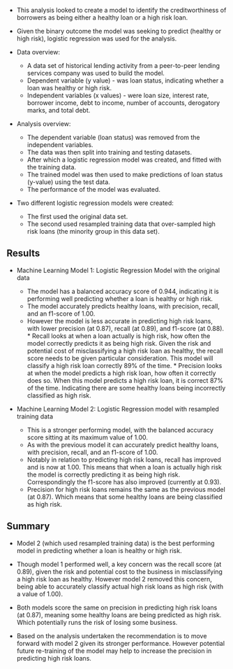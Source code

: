 * This analysis looked to create a model to identify the creditworthiness of borrowers as being either a healthy loan or a high risk loan.

* Given the binary outcome the model was seeking to predict (healthy or high risk), logistic regression was used for the analysis.

* Data overview:
  * A data set of historical lending activity from a peer-to-peer lending services company was used to build the model.
  * Dependent variable (y value) - was loan status, indicating whether a loan was healthy or high risk.
  * Independent variables (x values) - were loan size, interest rate, borrower income, debt to income, number of accounts, derogatory marks, and total debt.

* Analysis overview:
  * The dependent variable (loan status) was removed from the independent variables.
  * The data was then split into training and testing datasets.
  * After which a logistic regression model was created, and fitted with the training data.
  * The trained model was then used to make predictions of loan status (y-value) using the test data.
  * The performance of the model was evaluated.

* Two different logistic regression models were created:
    * The first used the original data set.
    * The second used resampled training data that over-sampled high risk loans (the minority group in this data set).
   

## Results
* Machine Learning Model 1: Logistic Regression Model with the original data
 
  * The model has a balanced accuracy score of 0.944, indicating it is performing well predicting whether a loan is healthy or high risk.  
  * The model accurately predicts healthy loans, with precision, recall, and an f1-score of 1.00.
  * However the model is less accurate in predicting high risk loans, with lower precision (at 0.87), recall (at 0.89), and f1-score (at 0.88).
        * Recall looks at when a loan actually is high risk, how often the model correctly predicts it as being high risk.   Given the risk and potential cost of misclassifying a high risk loan as healthy, the recall score needs to be given particular consideration.  This model will classify a high risk loan correctly 89% of the time.
        * Precision looks at when the model predicts a high risk loan, how often it correctly does so. When this model predicts a high risk loan, it is correct 87% of the time.  Indicating there are some healthy loans being incorrectly classified as high risk.

* Machine Learning Model 2: Logistic Regression model with resampled training data

  * This is a stronger performing model, with the balanced accuracy score sitting at its maximum value of 1.00.
  * As with the previous model it can accurately predict healthy loans, with precision, recall, and an f1-score of 1.00.
  * Notably in relation to predicting high risk loans, recall has improved and is now at 1.00.  This means that when a loan is actually high risk the model is correctly predicting it as being high risk.  Correspondingly the f1-score has also improved (currently at 0.93).  
  * Precision for high risk loans remains the same as the previous model (at 0.87).  Which means that some healthy loans are being classified as high risk.

   
## Summary

* Model 2 (which used resampled training data) is the best performing model in predicting whether a loan is healthy or high risk.

* Though model 1 performed well, a key concern was the recall score (at 0.89), given the risk and potential cost to the business in misclassifying a high risk loan as healthy. However model 2 removed this concern, being able to accurately classify actual high risk loans as high risk (with a value of 1.00).

* Both models score the same on precision in predicting high risk loans (at 0.87), meaning some healthy loans are being predicted as high risk.  Which potentially runs the risk of losing some business.

* Based on the analysis undertaken the recommendation is to move forward with model 2 given its stronger performance.  However potential future re-training of the model may help to increase the precision in predicting high risk loans.